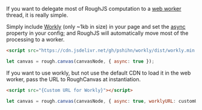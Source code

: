 If you want to delegate most of RoughJS computation to a [web worker](https://developer.mozilla.org/en-US/docs/Web/API/Worker) thread, it is really simple. 

Simply include [Workly](https://github.com/pshihn/workly) (only ~1kb in size) in your page and set the [async](https://github.com/pshihn/rough/wiki#async) property in your config; and RoughJS will automatically move most of the processing to a worker. 

```html
<script src="https://cdn.jsdelivr.net/gh/pshihn/workly/dist/workly.min.js"></script>
```
```javascript
let canvas = rough.canvas(canvasNode, { async: true });
```


If you want to use workly, but not use the default CDN to load it in the web worker, pass the URL to RoughCanvas at instantiation.

```html
<script src="{Custom URL for Workly}"></script>
```
```javascript
let canvas = rough.canvas(canvasNode, { async: true, worklyURL: customURL });
```
